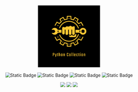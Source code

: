 <div>
  <p align="center">
    <img src="/image/logo.svg" alt="image" width="200" height="auto">
  </p>
  
  <p align="center">
    <img alt="Static Badge" src="https://img.shields.io/badge/python--collection-v1.0.1-black?labelColor=black&color=fec934">
    <img alt="Static Badge" src="https://img.shields.io/badge/Author-Wang_jinlong-black?labelColor=black&color=fec934">
    <img alt="Static Badge" src="https://img.shields.io/badge/Build-2024.04.03-black?labelColor=black&color=fec934">
    <img alt="Static Badge" src="https://img.shields.io/badge/Licence-MIT-black?labelColor=black&color=fec934">
  </p>

  <p align="center">
    <a><img src="https://img.shields.io/badge/Visual Studio Code-black?logo=visualstudiocode&logoColor=fec934"></a>
    <a><img src="https://img.shields.io/badge/Montery-black?logo=macos&logoColor=fec934"></a>
    <a><img src="https://img.shields.io/badge/zsh-black?logo=zsh&logoColor=fec934"></a>
  </p>
</div>